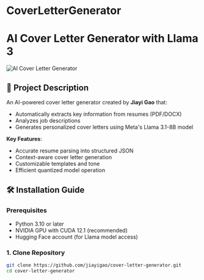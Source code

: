 # CoverLetterGenerator
# AI Cover Letter Generator with Llama 3

![AI Cover Letter Generator]([https://img.shields.io/badge/Powered%20by-Llama%203.1-8B-orange](https://huggingface.co/meta-llama/Llama-3.1-8B-Instruct))

## 📝 Project Description

An AI-powered cover letter generator created by **Jiayi Gao** that:
- Automatically extracts key information from resumes (PDF/DOCX)
- Analyzes job descriptions
- Generates personalized cover letters using Meta's Llama 3.1-8B model

**Key Features**:
- Accurate resume parsing into structured JSON
- Context-aware cover letter generation
- Customizable templates and tone
- Efficient quantized model operation

## 🛠️ Installation Guide

### Prerequisites
- Python 3.10 or later
- NVIDIA GPU with CUDA 12.1 (recommended)
- Hugging Face account (for Llama model access)

### 1. Clone Repository
```bash
git clone https://github.com/jiayigao/cover-letter-generator.git
cd cover-letter-generator
